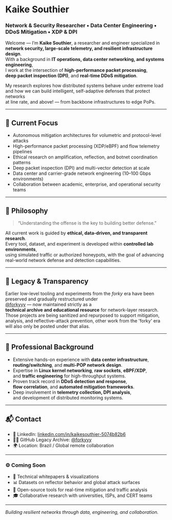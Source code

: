 # Kaike Southier

### Network & Security Researcher • Data Center Engineering • DDoS Mitigation • XDP & DPI

Welcome — I’m **Kaike Southier**, a researcher and engineer specialized in  
**network security, large-scale telemetry, and resilient infrastructure design**.  
With a background in **IT operations, data center networking, and systems engineering**,  
I work at the intersection of **high-performance packet processing**,  
**deep packet inspection (DPI)**, and **real-time DDoS mitigation**.

My research explores how distributed systems behave under extreme load  
and how we can build intelligent, self-adaptive defenses that protect networks  
at line rate, and above! — from backbone infrastructures to edge PoPs.

---

## 🧠 Current Focus

- Autonomous mitigation architectures for volumetric and protocol-level attacks  
- High-performance packet processing (XDP/eBPF) and flow telemetry pipelines  
- Ethical research on amplification, reflection, and botnet coordination patterns  
- Deep packet inspection (DPI) and multi-vector detection at scale  
- Data center and carrier-grade network engineering (10–100 Gbps environments)  
- Collaboration between academic, enterprise, and operational security teams  

---

## 🧩 Philosophy

> “Understanding the offense is the key to building better defense.”

All current work is guided by **ethical, data-driven, and transparent research**.  
Every tool, dataset, and experiment is developed within **controlled lab environments**,  
using simulated traffic or authorized honeypots, with the goal of advancing  
real-world network defense and detection capabilities.

---

## 🧱 Legacy & Transparency

Earlier low-level tooling and experiments from the *forky* era have been  
preserved and gradually restructured under  
[@forkyyy](https://github.com/forkyyy) — now maintained strictly as a  
**technical archive and educational resource** for network-layer research.  
Those projects are being sanitized and repurposed to support mitigation,  
analysis, and reflective-attack prevention, other work from the 'forky' era will also only be posted under that alias.

---

## 🏢 Professional Background

- Extensive hands-on experience with **data center infrastructure**,  
  **routing/switching**, and **multi-POP network design**.  
- Expertise in **Linux kernel networking**, **raw sockets**, **eBPF/XDP**,  
  and **traffic engineering** for high-throughput systems.  
- Proven track record in **DDoS detection and response**,  
  **flow correlation**, and **automated mitigation frameworks**.  
- Deep involvement in **telemetry collection, DPI analysis**,  
  and development of distributed monitoring systems.

---

## 📬 Contact

- 💼 LinkedIn: [linkedin.com/in/kaikesouthier-5074b82b6](https://www.linkedin.com/in/kaikesouthier-5074b82b6)  
- 🧑‍💻 GitHub Legacy Archive: [@forkyyy](https://github.com/forkyyy)  
- 🌍 Location: Brazil / Global remote collaboration  

---

### ⚙️ Coming Soon

- 🧾 Technical whitepapers & visualizations  
- 📊 Datasets on reflector behavior and global attack surfaces  
- 🧰 Open-source tools for real-time mitigation and traffic analysis  
- 🎓 Collaborative research with universities, ISPs, and CERT teams  

---

*Building resilient networks through data, engineering, and collaboration.*
